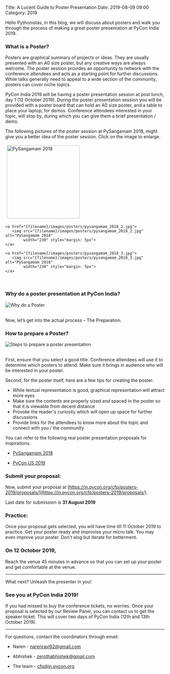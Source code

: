 Title: A Lucent Guide to Poster Presentation
Date: 2019-08-09 09:00
Category: 2019

Hello Pythonistas, in this blog, we will discuss about posters and walk you through the process of making a great poster presentation at PyCon India 2019.

<!-- PELICAN_END_SUMMARY -->

### What is a Poster?

Posters are graphical summary of projects or ideas. They are usually presented with an A0 size poster, but any creative ways are always welcome. The poster session provides an opportunity to network with the conference attendees and acts as a starting point for further discussions. While talks generally need to appeal to a wide section of the community, posters can cover niche topics.

PyCon India 2019 will be having a poster presentation session at post lunch, day 1 (12 October 2019). During the poster presentation session you will be provided with a poster board that can hold an A0 size poster, and a table to place your laptop, for demos. Conference attendees interested in your topic, will stop by, during which you can give them a brief presentation / demo.

The following pictures of the poster session at PySangamam 2018, might
give you a better idea of the poster session. Click on the image to
enlarge.

<div class="text-center">
    <a href="{filename}/images/posters/pysangamam_2018_1.jpg">
       <img src="{static}/images/posters/pysangamam_2018_1.jpg" alt="PySangamam 2018"
       	    width="230" style="margin: 5px">
    </a>

    <a href="{filename}/images/posters/pysangamam_2018_2.jpg">
       <img src="{filename}/images/posters/pysangamam_2018_2.jpg" alt="PySangamam 2018"
       	    width="230" style="margin: 5px">
    </a>

    <a href="{filename}/images/posters/pysangamam_2018_3.jpg">
       <img src="{filename}/images/posters/pysangamam_2018_3.jpg" alt="PySangamam 2018"
       	    width="230" style="margin: 5px">
    </a>
</div>
<br/>

### Why do a poster presentation at PyCon India?

<div class="text-center">
    <img src="{static}/images/posters/why_poster.png" alt="Why do a Poster" style="max-height: 500px">
</div>
<br>

Now, let’s get into the actual process – The Preparation.

### How to prepare a Poster?

<div class="text-center">
    <img src="{static}/images/posters/poster_guide.png" alt="Steps to prepare a poster presentation" style="max-height: 500px">
</div>
<br>

First, ensure that you select a good title. Conference attendees will use it to determine which posters to attend. Make sure it brings in audience who will be interested in your poster. 

Second, for the poster itself, here are a few tips for creating the poster: 
* While textual representation is good, graphical representation will attract more eyes 
* Make sure the contents are properly sized and spaced in the poster so that it is viewable from decent distance 
* Provoke the reader's curiosity which will open up space for further discussions 
* Provide links for the attendees to know more about the topic and connect with you / the community 

You can refer to the following real poster presentation proposals for inspirations.

  * [PySangamam 2018](https://pysangamam.org/blog/2018/08/29/announcing-selected-posters/)
  
  * [PyCon US 2019](https://us.pycon.org/2019/schedule/posters/list/)

### Submit your proposal:

Now, submit your proposal at [https://in.pycon.org/cfp/posters-2019/proposals/](https://in.pycon.org/cfp/posters-2019/proposals/). 

Last date for submission is **31 August 2019**

### Practice:

Once your proposal gets selected, you will have time till 11 October 2019 to practice. Get your poster ready and improvise your micro talk. You may even improve your poster. Don't slog but iterate for betterment.

### On 12 October 2019, 

Reach the venue 45 minutes in advance so that you can set up your poster and get comfortable at the venue.

***

What next? Unleash the presenter in you!

### See you at PyCon India 2019!

If you had missed to buy the conference tickets, no worries. Once your proposal is selected by our Review Panel, you can contact us to get the speaker ticket. This will cover two days of PyCon India (12th and 13th October 2019).

***

For questions, contact the coordinators through email:

  * Naren - [narenravi92@gmail.com](mailto:narenravi92@gmail.com)

  * Abhishek - [zerothabhishek@gmail.com](mailto:zerothabhishek@gmail.com)

  * The team - [cfp@in.pycon.org](mailto:cfp@in.pycon.org)
